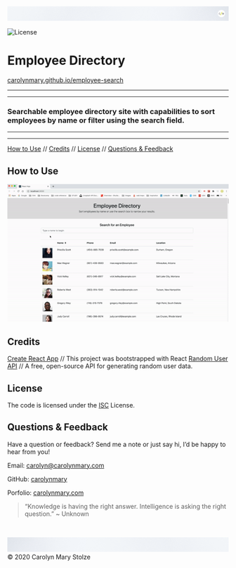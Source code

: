 ![header](./assets/cm_header.png)

<!-- Badges: MAY NEED TO ADJUST LICENSE BADGE URL -->
![License](https://img.shields.io/badge/License-ISC-green) </br>

# Employee Directory   
[carolynmary.github.io/employee-search](https://carolynmary.github.io/employee-search/)
 
- - -
- - -
### Searchable employee directory site with capabilities to sort employees by name or filter using the search field.
- - -
- - -

<!-- TOC -->
[How to Use](#how-to-use) // [Credits](#credits) // [License](#license) // [Questions & Feedback](#questions-feedback) 
  
## How to Use 

![demo](./assets/empDir-demo.gif)

## Credits
  
<!-- Third Party Asset Creators? Tutorials> // link to web presence -->
[Create React App](https://github.com/facebook/create-react-app) // This project was bootstrapped with React
[Random User API](https://randomuser.me/) // A free, open-source API for generating random user data. </br>

## License
    
The code is licensed under the [ISC](https://choosealicense.com/licenses/isc/) License.
  
## Questions & Feedback
  
Have a question or feedback? Send me a note or just say hi, I’d be happy to hear from you!
  
Email: carolyn@carolynmary.com </br>
  
GitHub: [carolynmary](https://github.com/carolynmary) </br>
  
Porfolio: [carolynmary.com](https://carolynmary.com) 
  
> “Knowledge is having the right answer. Intelligence is asking the right question.” ~ Unknown
  
</br>

![footer](./assets/cm_footer.png)
© 2020 Carolyn Mary Stolze